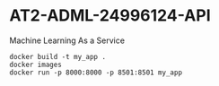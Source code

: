 # AT2-ADML-24996124-API
Machine Learning As a Service


```docker
docker build -t my_app .
docker images
docker run -p 8000:8000 -p 8501:8501 my_app
```